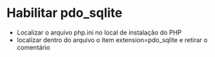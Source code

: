 # Habilitar pdo_sqlite
- Localizar o arquivo php.ini no local de instalação do PHP
- localizar dentro do arquivo o item extension=pdo_sqlite e retirar o comentário


